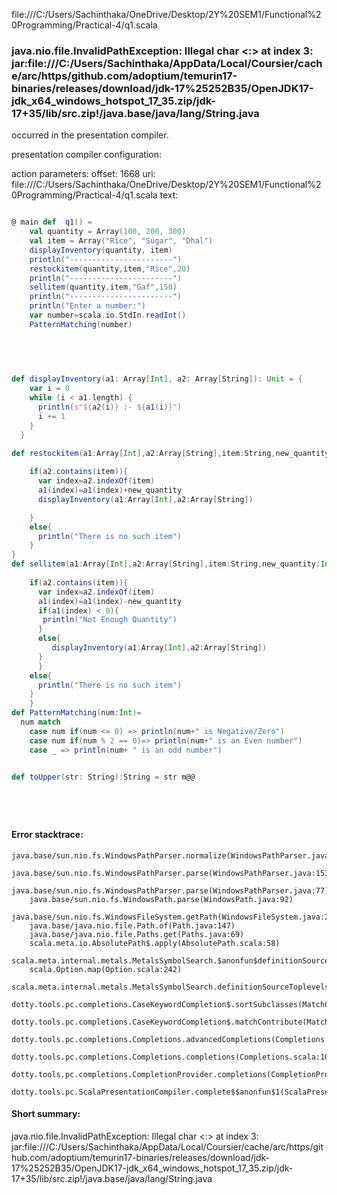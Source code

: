 file:///C:/Users/Sachinthaka/OneDrive/Desktop/2Y%20SEM1/Functional%20Programming/Practical-4/q1.scala
### java.nio.file.InvalidPathException: Illegal char <:> at index 3: jar:file:///C:/Users/Sachinthaka/AppData/Local/Coursier/cache/arc/https/github.com/adoptium/temurin17-binaries/releases/download/jdk-17%25252B35/OpenJDK17-jdk_x64_windows_hotspot_17_35.zip/jdk-17+35/lib/src.zip!/java.base/java/lang/String.java

occurred in the presentation compiler.

presentation compiler configuration:


action parameters:
offset: 1668
uri: file:///C:/Users/Sachinthaka/OneDrive/Desktop/2Y%20SEM1/Functional%20Programming/Practical-4/q1.scala
text:
```scala

@ main def  q1() = 
    val quantity = Array(100, 200, 300)
    val item = Array("Rice", "Sugar", "Dhal")
    displayInventory(quantity, item)
    println("-----------------------")
    restockitem(quantity,item,"Rice",20)
    println("-----------------------")
    sellitem(quantity,item,"Gaf",150)
    println("-----------------------")
    println("Enter a number:")
    var number=scala.io.StdIn.readInt()
    PatternMatching(number)

    
    
  

def displayInventory(a1: Array[Int], a2: Array[String]): Unit = {
    var i = 0
    while (i < a1.length) {
      println(s"${a2(i)} :- ${a1(i)}")
      i += 1
    }
  }

def restockitem(a1:Array[Int],a2:Array[String],item:String,new_quantity:Int): Unit = {
    
    if(a2.contains(item)){
      var index=a2.indexOf(item)
      a1(index)=a1(index)+new_quantity
      displayInventory(a1:Array[Int],a2:Array[String])

    }
    else{
      println("There is no such item")
    }
}
def sellitem(a1:Array[Int],a2:Array[String],item:String,new_quantity:Int): Unit = {
    
    if(a2.contains(item)){
      var index=a2.indexOf(item)
      a1(index)=a1(index)-new_quantity
      if(a1(index) < 0){
       println("Not Enough Quantity")
      }
      else{
         displayInventory(a1:Array[Int],a2:Array[String])
      }  
      }
    else{
      println("There is no such item")
    }
    }
def PatternMatching(num:Int)=
  num match 
    case num if(num <= 0) => println(num+" is Negative/Zero")
    case num if(num % 2 == 0)=> println(num+" is an Even number")
    case _ => println(num+ " is an odd number")    


def toUpper(str: String):String = str m@@    






```



#### Error stacktrace:

```
java.base/sun.nio.fs.WindowsPathParser.normalize(WindowsPathParser.java:182)
	java.base/sun.nio.fs.WindowsPathParser.parse(WindowsPathParser.java:153)
	java.base/sun.nio.fs.WindowsPathParser.parse(WindowsPathParser.java:77)
	java.base/sun.nio.fs.WindowsPath.parse(WindowsPath.java:92)
	java.base/sun.nio.fs.WindowsFileSystem.getPath(WindowsFileSystem.java:232)
	java.base/java.nio.file.Path.of(Path.java:147)
	java.base/java.nio.file.Paths.get(Paths.java:69)
	scala.meta.io.AbsolutePath$.apply(AbsolutePath.scala:58)
	scala.meta.internal.metals.MetalsSymbolSearch.$anonfun$definitionSourceToplevels$2(MetalsSymbolSearch.scala:70)
	scala.Option.map(Option.scala:242)
	scala.meta.internal.metals.MetalsSymbolSearch.definitionSourceToplevels(MetalsSymbolSearch.scala:69)
	dotty.tools.pc.completions.CaseKeywordCompletion$.sortSubclasses(MatchCaseCompletions.scala:326)
	dotty.tools.pc.completions.CaseKeywordCompletion$.matchContribute(MatchCaseCompletions.scala:276)
	dotty.tools.pc.completions.Completions.advancedCompletions(Completions.scala:307)
	dotty.tools.pc.completions.Completions.completions(Completions.scala:109)
	dotty.tools.pc.completions.CompletionProvider.completions(CompletionProvider.scala:90)
	dotty.tools.pc.ScalaPresentationCompiler.complete$$anonfun$1(ScalaPresentationCompiler.scala:146)
```
#### Short summary: 

java.nio.file.InvalidPathException: Illegal char <:> at index 3: jar:file:///C:/Users/Sachinthaka/AppData/Local/Coursier/cache/arc/https/github.com/adoptium/temurin17-binaries/releases/download/jdk-17%25252B35/OpenJDK17-jdk_x64_windows_hotspot_17_35.zip/jdk-17+35/lib/src.zip!/java.base/java/lang/String.java